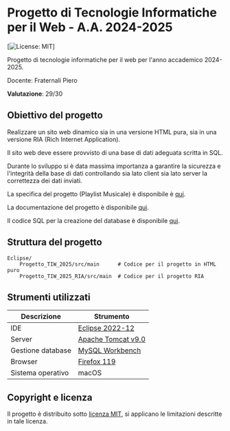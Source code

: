 # Progetto di Tecnologie Informatiche per il Web - A.A. 2024-2025

 [![License: MIT](https://img.shields.io/badge/License-MIT-yellow.svg)]
 
 Progetto di tecnologie informatiche per il web per l'anno accademico 2024-2025.
 
 Docente: Fraternali Piero
 
 **Valutazione**: 29/30
 
 ## Obiettivo del progetto
 
 Realizzare un sito web dinamico sia in una versione HTML pura, sia in una versione RIA (Rich Internet Application).
 
 Il sito web deve essere provvisto di una base di dati adeguata scritta in SQL.
 
 Durante lo sviluppo si è data massima importanza a garantire la sicurezza e l'integrità della base di dati controllando sia lato client sia lato server la correttezza dei dati inviati.
 
 La specifica del progetto (Playlist Musicale) è disponibile è [qui]().
 
 La documentazione del progetto è disponibile [qui]().
 
 Il codice SQL per la creazione del database è disponibile [qui]().
 
 ## Struttura del progetto
 
	Eclipse/
		Progetto_TIW_2025/src/main      # Codice per il progetto in HTML puro
		Progetto_TIW_2025_RIA/src/main  # Codice per il progetto RIA
 
 ## Strumenti utilizzati
 
 | Descrizione       | Strumento                                                    |
 |-------------------|--------------------------------------------------------------|
 | IDE               | [Eclipse 2022-12](https://www.eclipse.org/)                  |
 | Server            | [Apache Tomcat v9.0](https://tomcat.apache.org/)             |
 | Gestione database | [MySQL Workbench](https://www.mysql.com/products/workbench/) |
 | Browser           | [Firefox 119](https://www.mozilla.org/it/firefox/new/)       |
 | Sistema operativo | macOS                                                        |
 
 ## Copyright e licenza
 
 Il progetto è distribuito sotto [licenza MIT](), si applicano le limitazioni descritte in tale licenza.
